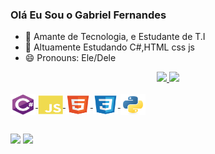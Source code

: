 ### Olá Eu Sou o Gabriel Fernandes

- 🔭 Amante de Tecnologia, e Estudante de T.I
- 🌱 Altuamente Estudando C#,HTML css js
- 😄 Pronouns: Ele/Dele

<div align="center">
  <a href="https://github.com/gabriel7277">
  <img height="180em" src="https://github-readme-stats.vercel.app/api?username=gabriel7277&show_icons=true&theme=dark&include_all_commits=true&count_private=true"/>
  <img height="150em" src="https://github-readme-stats.vercel.app/api/top-langs/?username=gabriel7277&layout=compact&langs_count=7&theme=dark"/>
</div>
  
  <div style="display: inline_block"><br>
  <img align="center" alt="GB-Csharp" height="33" width="40" src="https://raw.githubusercontent.com/devicons/devicon/master/icons/csharp/csharp-original.svg">
  <img align="center" alt="GB-Js" height="30" width="40" src="https://raw.githubusercontent.com/devicons/devicon/master/icons/javascript/javascript-plain.svg">
  <img align="center" alt="GB-HTML" height="30" width="40" src="https://raw.githubusercontent.com/devicons/devicon/master/icons/html5/html5-original.svg">
  <img align="center" alt="GB-CSS" height="30" width="40" src="https://raw.githubusercontent.com/devicons/devicon/master/icons/css3/css3-original.svg">
  <img align="center" alt="GB-Python" height="33" width="40" src="https://raw.githubusercontent.com/devicons/devicon/master/icons/python/python-original.svg">

</div>
  
 ##
  
 <div> 
  <a href="https://api.whatsapp.com/send?phone=5521991738708"  target="_blank"><img src="https://img.shields.io/badge/WhatsApp-25D366?style=for-the-badge&logo=whatsapp&logoColor=white" target="_blank"></a>  
    <a href="https://www.linkedin.com/in/gabriel-fernandes-45b4a71a5" target="_blank"><img src="https://img.shields.io/badge/LinkedIn-0077B5?style=for-the-badge&logo=linkedin&logoColor=white"></a>   
 
 </div>

